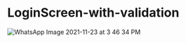 # LoginScreen-with-validation
![WhatsApp Image 2021-11-23 at 3 46 34 PM](https://user-images.githubusercontent.com/76172878/143006753-ca131b78-ec77-42aa-891b-a389d78c1931.jpeg)
